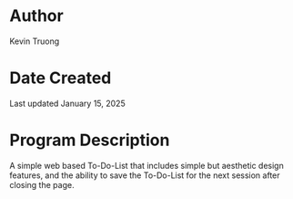 # Author
Kevin Truong

# Date Created
Last updated January 15, 2025

# Program Description
A simple web based To-Do-List that includes simple but aesthetic design features, and the ability to save the To-Do-List for the next session after closing the page.

